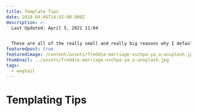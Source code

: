 ```yaml
---
title: Template Tips
date: 2018-04-05T14:52:00.000Z
description: >-
  Last Updated: April 5, 2021 11:04


  These are all of the really small and really big reasons why I default to wagtail on my client projects.
featuredpost: true
featuredimage: /content/assets/freddie-marriage-vschpa-ya_a-unsplash.jpg
thumbnail: ../assets/freddie-marriage-vschpa-ya_a-unsplash.jpg
tags:
  - wagtail
---
```

# Templating Tips